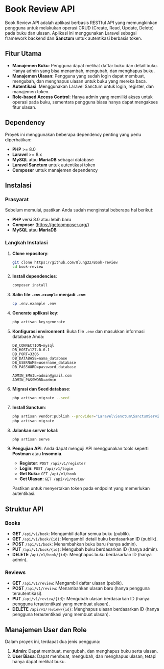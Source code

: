 # Book Review API

Book Review API adalah aplikasi berbasis RESTful API yang memungkinkan pengguna untuk melakukan operasi CRUD (Create, Read, Update, Delete) pada buku dan ulasan. Aplikasi ini menggunakan Laravel sebagai framework backend dan **Sanctum** untuk autentikasi berbasis token.

## Fitur Utama
- **Manajemen Buku**: Pengguna dapat melihat daftar buku dan detail buku. Hanya admin yang bisa menambah, mengubah, dan menghapus buku.
- **Manajemen Ulasan**: Pengguna yang sudah login dapat membuat, mengubah, dan menghapus ulasan untuk buku yang mereka baca.
- **Autentikasi**: Menggunakan Laravel Sanctum untuk login, register, dan manajemen token.
- **Role-based Access Control**: Hanya admin yang memiliki akses untuk operasi pada buku, sementara pengguna biasa hanya dapat mengakses fitur ulasan.

## Dependency
Proyek ini menggunakan beberapa dependency penting yang perlu diperhatikan:
- **PHP** >= 8.0
- **Laravel** >= 8.x
- **MySQL** atau **MariaDB** sebagai database
- **Laravel Sanctum** untuk autentikasi token
- **Composer** untuk manajemen dependency

## Instalasi

### Prasyarat
Sebelum memulai, pastikan Anda sudah menginstal beberapa hal berikut:
- **PHP** versi 8.0 atau lebih baru
- **Composer** (https://getcomposer.org/)
- **MySQL** atau **MariaDB**

### Langkah Instalasi

1. **Clone repository**:
    ```bash
    git clone https://github.com/Ulung32/Book-review
    cd book-review
    ```

2. **Install dependencies**:
    ```bash
    composer install
    ```

3. **Salin file `.env.example` menjadi `.env`**:
    ```bash
    cp .env.example .env
    ```

4. **Generate aplikasi key**:
    ```bash
    php artisan key:generate
    ```

5. **Konfigurasi environment**: Buka file `.env` dan masukkan informasi database Anda:
    ```dotenv
    DB_CONNECTION=mysql
    DB_HOST=127.0.0.1
    DB_PORT=3306
    DB_DATABASE=nama_database
    DB_USERNAME=username_database
    DB_PASSWORD=password_database

    ADMIN_EMAIL=admin@gmail.com
    ADMIN_PASSWORD=admin
    ```

6. **Migrasi dan Seed database**:
    ```bash
    php artisan migrate --seed
    ```

7. **Install Sanctum**:
    ```bash
    php artisan vendor:publish --provider="Laravel\Sanctum\SanctumServiceProvider"
    php artisan migrate
    ```

8. **Jalankan server lokal**:
    ```bash
    php artisan serve
    ```

9. **Pengujian API**:
    Anda dapat menguji API menggunakan tools seperti **Postman** atau **Insomnia**. 

    - **Register**: `POST /api/v1/register`
    - **Login**: `POST /api/v1/login`
    - **Get Buku**: `GET /api/v1/book`
    - **Get Ulasan**: `GET /api/v1/review`

    Pastikan untuk menyertakan token pada endpoint yang memerlukan autentikasi.

## Struktur API

### Books
- **GET** `/api/v1/book`: Mengambil daftar semua buku (publik).
- **GET** `/api/v1/book/{id}`: Mengambil detail buku berdasarkan ID (publik).
- **POST** `/api/v1/book`: Menambahkan buku baru (hanya admin).
- **PUT** `/api/v1/book/{id}`: Mengubah buku berdasarkan ID (hanya admin).
- **DELETE** `/api/v1/book/{id}`: Menghapus buku berdasarkan ID (hanya admin).

### Reviews
- **GET** `/api/v1/review`: Mengambil daftar ulasan (publik).
- **POST** `/api/v1/review`: Menambahkan ulasan baru (hanya pengguna terautentikasi).
- **PUT** `/api/v1/review/{id}`: Mengubah ulasan berdasarkan ID (hanya pengguna terautentikasi yang membuat ulasan).
- **DELETE** `/api/v1/review/{id}`: Menghapus ulasan berdasarkan ID (hanya pengguna terautentikasi yang membuat ulasan).

## Manajemen User dan Role
Dalam proyek ini, terdapat dua jenis pengguna:
1. **Admin**: Dapat membuat, mengubah, dan menghapus buku serta ulasan.
2. **User Biasa**: Dapat membuat, mengubah, dan menghapus ulasan, tetapi hanya dapat melihat buku.
